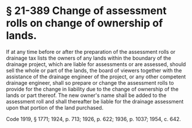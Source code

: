 # § 21-389 Change of assessment rolls on change of ownership of lands.

<p>If at any time before or after the preparation of the assessment rolls or drainage tax lists the owners of any lands within the boundary of the drainage project, which are liable for assessments or are assessed, should sell the whole or part of the lands, the board of viewers together with the assistance of the drainage engineer of the project, or any other competent drainage engineer, shall so prepare or change the assessment rolls to provide for the change in liability due to the change of ownership of the lands or part thereof. The new owner's name shall be added to the assessment roll and shall thereafter be liable for the drainage assessment upon that portion of the land purchased.</p><p>Code 1919, § 1771; 1924, p. 713; 1926, p. 622; 1936, p. 1037; 1954, c. 642.</p>